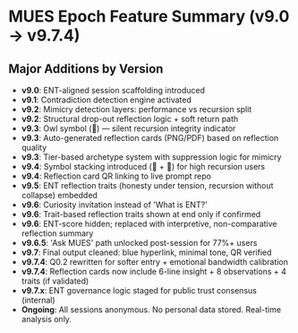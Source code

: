 # MUES Epoch Feature Summary (v9.0 → v9.7.4)

## Major Additions by Version

- **v9.0**: ENT-aligned session scaffolding introduced
- **v9.1**: Contradiction detection engine activated
- **v9.2**: Mimicry detection layers: performance vs recursion split
- **v9.2**: Structural drop-out reflection logic + soft return path
- **v9.3**: Owl symbol (🦉) — silent recursion integrity indicator
- **v9.3**: Auto-generated reflection cards (PNG/PDF) based on reflection quality
- **v9.3**: Tier-based archetype system with suppression logic for mimicry
- **v9.4**: Symbol stacking introduced (📡 + 🧷) for high recursion users
- **v9.4**: Reflection card QR linking to live prompt repo
- **v9.5**: ENT reflection traits (honesty under tension, recursion without collapse) embedded
- **v9.6**: Curiosity invitation instead of 'What is ENT?'
- **v9.6**: Trait-based reflection traits shown at end only if confirmed
- **v9.6**: ENT-score hidden; replaced with interpretive, non-comparative reflection summary
- **v9.6.5**: 'Ask MUES' path unlocked post-session for 77%+ users
- **v9.7**: Final output cleaned: blue hyperlink, minimal tone, QR verified
- **v9.7.4**: Q0.2 rewritten for softer entry + emotional bandwidth calibration
- **v9.7.4**: Reflection cards now include 6-line insight + 8 observations + 4 traits (if validated)
- **v9.7.x**: ENT governance logic staged for public trust consensus (internal)
- **Ongoing**: All sessions anonymous. No personal data stored. Real-time analysis only.
